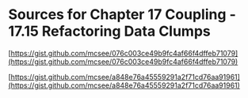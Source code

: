 # Sources for Chapter 17 Coupling - 17.15 Refactoring Data Clumps


[https://gist.github.com/mcsee/076c003ce49b9fc4af66f4dffeb71079](https://gist.github.com/mcsee/076c003ce49b9fc4af66f4dffeb71079)

[https://gist.github.com/mcsee/a848e76a45559291a2f71cd76aa91961](https://gist.github.com/mcsee/a848e76a45559291a2f71cd76aa91961)
